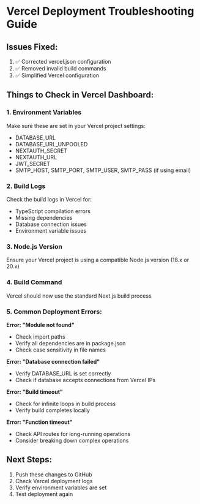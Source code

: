 # Vercel Deployment Troubleshooting Guide

## Issues Fixed:
1. ✅ Corrected vercel.json configuration
2. ✅ Removed invalid build commands
3. ✅ Simplified Vercel configuration

## Things to Check in Vercel Dashboard:

### 1. Environment Variables
Make sure these are set in your Vercel project settings:
- DATABASE_URL
- DATABASE_URL_UNPOOLED  
- NEXTAUTH_SECRET
- NEXTAUTH_URL
- JWT_SECRET
- SMTP_HOST, SMTP_PORT, SMTP_USER, SMTP_PASS (if using email)

### 2. Build Logs
Check the build logs in Vercel for:
- TypeScript compilation errors
- Missing dependencies
- Database connection issues
- Environment variable issues

### 3. Node.js Version
Ensure your Vercel project is using a compatible Node.js version (18.x or 20.x)

### 4. Build Command
Vercel should now use the standard Next.js build process

### 5. Common Deployment Errors:

**Error: "Module not found"**
- Check import paths
- Verify all dependencies are in package.json
- Check case sensitivity in file names

**Error: "Database connection failed"**
- Verify DATABASE_URL is set correctly
- Check if database accepts connections from Vercel IPs

**Error: "Build timeout"**
- Check for infinite loops in build process
- Verify build completes locally

**Error: "Function timeout"**
- Check API routes for long-running operations
- Consider breaking down complex operations

## Next Steps:
1. Push these changes to GitHub
2. Check Vercel deployment logs
3. Verify environment variables are set
4. Test deployment again
